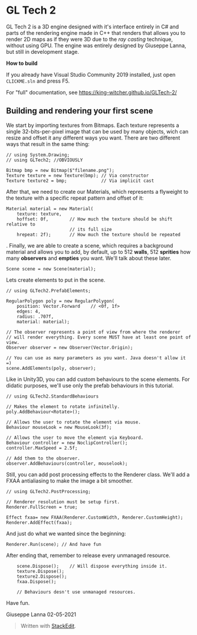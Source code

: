 # GL Tech 2

GL Tech 2 is a 3D engine designed with it's interface entirely in C# and parts of the rendering engine made in C++ that renders that allows you to render 2D maps as if they were 3D due to the _ray casting_ technique, without using GPU. The engine was entirely designed by Giuseppe Lanna, but still in development stage.

**How to build**

If you already have Visual Studio Community 2019 installed, just open `CLICKME.sln` and press F5.

For "full" documentation, see https://king-witcher.github.io/GLTech-2/

## Building and rendering your first scene

We start by importing textures from Bitmaps. Each texture represents a single 32-bits-per-pixel image that can be used by many objects, wich can resize and offset it any different ways you want. There are two different ways that result in the same thing:

	// using System.Drawing;
	// using GLTech2; //OBVIOUSLY
	
	Bitmap bmp = new Bitmap($"filename.png");
	Texture texture = new Texture(bmp); // Via constructor
	Texture texture2 = bmp; 			// Via implicit cast

After that, we need to create our Materials, which represents a flyweight to the texture with a specific repeat pattern and offset of it:

	Material material = new Material(
		texture: texture,
		hoffset: 0f,		// How much the texture should be shift relative to
							// its full size
		hrepeat: 2f);		// How much the texture should be repeated
.
Finally, we are able to create a scene, which requires a background material and allows you to add, by default, up to 512 **walls**, 512 **sprities** how many **observers** and **empties** you want. We'll talk about these later.

	Scene scene = new Scene(material);

Lets create elements to put in the scene.

	// using GLTech2.PrefabElements;
	
	RegularPolygon poly = new RegularPolygon(
		position: Vector.Forward	// <0f, 1f>
		edges: 4, 				
		radius: .707f,
		material: material);
	
	// The observer represents a point of view from where the renderer
	// will render everything. Every scene MUST have at least one point of view.
	Observer observer = new Observer(Vector.Origin);
	
	// You can use as many parameters as you want. Java doesn't allow it =)
	scene.AddElements(poly, observer);

Like in Unity3D, you can add custom behaviours to the scene elements. For didatic purposes, we'll use only the prefab behaviours in this tutorial.

	// using GLTech2.StandardBehaviours

	// Makes the element to rotate infinitelly.
	poly.AddBehaviour<Rotate>();
	
	// Allows the user to rotate the element via mouse.
	Behaviour mouseLook = new MouseLook(3f);
	
	// Allows the user to move the element via Keyboard.
	Behaviour controller = new NoclipController();
	controller.MaxSpeed = 2.5f;

	// Add them to the observer.
	observer.AddBehaviours(controller, mouselook);

Still, you can add post processing effects to the Renderer class. We'll add a FXAA antialiasing to make the image a bit smoother.

	// using GLTech2.PostProcessing;
	
	// Renderer resolution must be setup first.
	Renderer.FullScreen = true;
	
	Effect fxaa= new FXAA(Renderer.CustomWidth, Renderer.CustomHeight);
	Renderer.AddEffect(fxaa);

And just do what we wanted since the beginning:

	Renderer.Run(scene); // And have fun

After ending that, remember to release every unmanaged resource.

		scene.Dispose();	// Will dispose everything inside it.
		texture.Dispose();
		texture2.Dispose();
		fxaa.Dispose();
		
		// Behaviours desn't use unmanaged resources.

Have fun.

Giuseppe Lanna
02-05-2021
> Written with [StackEdit](https://stackedit.io/).
